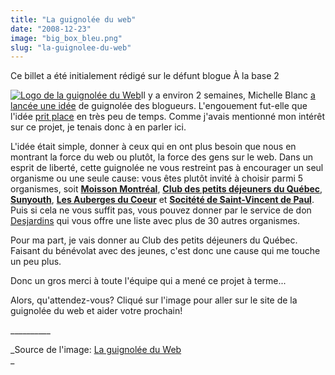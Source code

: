 ```yaml
---
title: "La guignolée du web"
date: "2008-12-23"
image: "big_box_bleu.png"
slug: "la-guignolee-du-web"
---
```


Ce billet a été initialement rédigé sur le défunt blogue À la base 2

[![Logo de la guignolée du Web](images/big_box_bleu.png "La guignolée du Web")](https://www.guignoleeduweb.org/ "Donnez à la Guignolée du Web")Il y a environ 2 semaines, Michelle Blanc [a lancée une idée](https://www.michelleblanc.com/2008/12/04/pour-une-guignolee-des-blogueurs/ "Billet de Michelle Blanc sur la guignolée des blogueurs") de guignolée des blogueurs. L'engouement fut-elle que l'idée [prit place](https://www.guignoleeduweb.org/ "Site de la guignolée du web") en très peu de temps. Comme j'avais mentionné mon intérêt sur ce projet, je tenais donc à en parler ici.

L'idée était simple, donner à ceux qui en ont plus besoin que nous en montrant la force du web ou plutôt, la force des gens sur le web. Dans un esprit de liberté, cette guignolée ne vous restreint pas à encourager un seul organisme ou une seule cause: vous êtes plutôt invité à choisir parmi 5 organismes, soit [**Moisson Montréal**](https://www.moissonmontreal.org/ "Moisson Montréal"), [**Club des petits déjeuners du Québec**](https://clubdejeuners.org/ "Club des petits déjeuners du Québec"), [**Sunyouth**](https://sunyouthorg.com/ "Sunyouth"), [**Les Auberges du Coeur**](https://www.aubergesducoeur.com/ "Les Auberges du Coeur") et [**Socitété de Saint-Vincent de Paul**](https://www.ssvp-mtl.org/fr/index.shtml "Société de Saint-Vincent de Paul"). Puis si cela ne vous suffit pas, vous pouvez donner par le service de don [Desjardins](https://www.desjardins.com "Site web de Desjardins") qui vous offre une liste avec plus de 30 autres organismes.

Pour ma part, je vais donner au Club des petits déjeuners du Québec. Faisant du bénévolat avec des jeunes, c'est donc une cause qui me touche un peu plus.

Donc un gros merci à toute l'équipe qui a mené ce projet à terme...

Alors, qu'attendez-vous? Cliqué sur l'image pour aller sur le site de la guignolée du web et aider votre prochain!

\_\_\_\_\_\_\_\_\_\_

_Source de l'image: [La guignolée du Web](https://www.guignoleeduweb.org/ "Site web de la source de l'image")  
_

